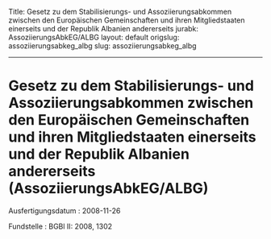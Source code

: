 Title: Gesetz zu dem Stabilisierungs- und Assoziierungsabkommen zwischen den Europäischen
  Gemeinschaften und ihren Mitgliedstaaten einerseits und der Republik Albanien andererseits
jurabk: AssoziierungsAbkEG/ALBG
layout: default
origslug: assoziierungsabkeg_albg
slug: assoziierungsabkeg_albg

---

# Gesetz zu dem Stabilisierungs- und Assoziierungsabkommen zwischen den Europäischen Gemeinschaften und ihren Mitgliedstaaten einerseits und der Republik Albanien andererseits (AssoziierungsAbkEG/ALBG)

Ausfertigungsdatum
:   2008-11-26

Fundstelle
:   BGBl II: 2008, 1302

